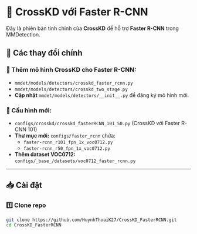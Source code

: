 # 📌 CrossKD với Faster R-CNN

Đây là phiên bản tinh chỉnh của **CrossKD** để hỗ trợ **Faster R-CNN** trong MMDetection.

## **📌 Các thay đổi chính**
### 🔹 Thêm mô hình CrossKD cho Faster R-CNN:
- `mmdet/models/detectors/crosskd_faster_rcnn.py`
- `mmdet/models/detectors/crosskd_two_stage.py`
- **Cập nhật** `mmdet/models/detectors/__init__.py` để đăng ký mô hình mới.

### 🔹 Cấu hình mới:
- `configs/crosskd/crosskd_fasterRCNN_101_50.py`  (CrossKD với Faster R-CNN 101)
- **Thư mục mới:** `configs/faster_rcnn` chứa:
  - `faster-rcnn_r101_fpn_1x_voc0712.py`
  - `faster-rcnn_r50_fpn_1x_voc0712.py`
- **Thêm dataset VOC0712:** `configs/_base_/datasets/voc0712_faster_rcnn.py`

---

## **📥 Cài đặt**
### 1️⃣ **Clone repo**
```bash
git clone https://github.com/HuynhThoaiK27/CrossKD_FasterRCNN.git
cd CrossKD_FasterRCNN
